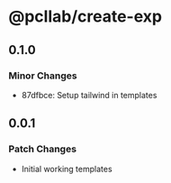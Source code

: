 # @pcllab/create-exp

## 0.1.0

### Minor Changes

- 87dfbce: Setup tailwind in templates

## 0.0.1

### Patch Changes

- Initial working templates
